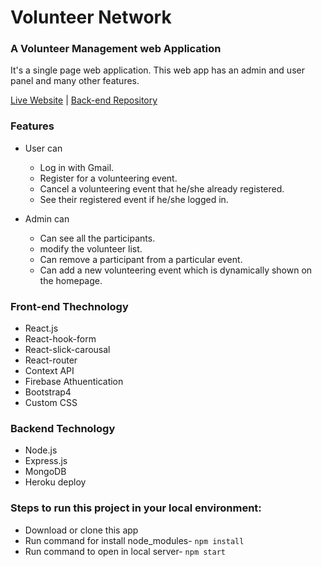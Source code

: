 # Volunteer Network
### A Volunteer Management web Application 
It's a single page web application. This web app has an admin and user panel and many other features.

[Live Website](https://volunteer-network-app.netlify.app/) | [Back-end Repository](https://github.com/kawsar00/volunteer-network-server)

### Features
* User can
  + Log in with Gmail.
  + Register for a volunteering event.
  + Cancel a volunteering event that he/she already registered.
  + See their registered event if he/she logged in.
 
 * Admin can
   + Can see all the participants.
   + modify the volunteer list.
   +  Can remove a participant from a particular event.
   +  Can add a new volunteering event which is dynamically shown on the homepage.
   

### Front-end Thechnology 
* React.js
* React-hook-form
* React-slick-carousal
* React-router
* Context API
* Firebase Athuentication 
* Bootstrap4
* Custom CSS

### Backend Technology
* Node.js
* Express.js
* MongoDB
* Heroku deploy

### Steps to run this project in your local environment:

* Download or clone this app
* Run command for install node_modules- `npm install`
* Run command to open in local server- `npm start`

